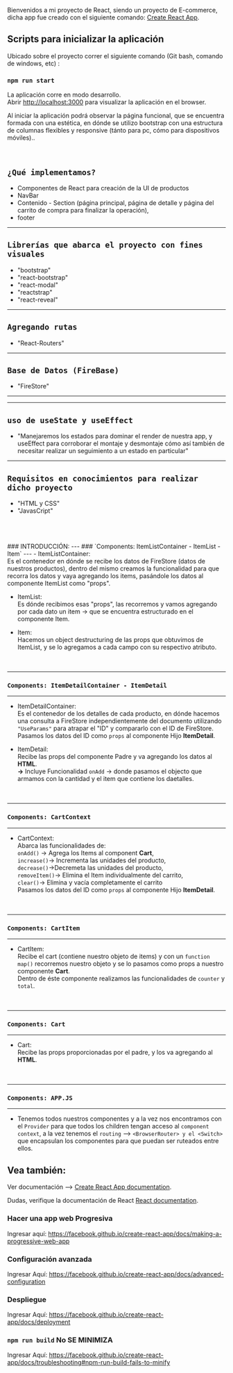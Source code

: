 Bienvenidos a mi proyecto de React, siendo un proyecto de E-commerce, dicha app fue creado con el siguiente comando: [Create React App](https://github.com/facebook/create-react-app).

## Scripts para inicializar la aplicación

Ubicado sobre el proyecto correr el siguiente comando (Git bash, comando de windows, etc) :

### `npm run start`

La aplicación corre en modo desarrollo.<br />
Abrir [http://localhost:3000](http://localhost:3000) para visualizar la aplicación en el browser.


Al iniciar la aplicación podrá observar la página funcional, que se encuentra formada con una estética, en dónde se utilizo bootstrap con una estructura de columnas flexibles y responsive (tánto para pc, cómo para dispositivos móviles)..

<br />


`¿Qué implementamos?`
<br />
---
- Componentes de React para creación de la UI de productos<br> 
- NavBar<br /> 
- Contenido - Section (página principal, página de detalle y página del carrito de compra para finalizar la operación), <br/>
- footer

---
`Librerías que abarca el proyecto con fines visuales`
<br />
---
- "bootstrap"
- "react-bootstrap"
- "react-modal"
- "reactstrap"
- "react-reveal"
---

`Agregando rutas`
<br />
---
- "React-Routers"

---

`Base de Datos (FireBase)`
<br />
---
- "FireStore"

---
---

`uso de useState y useEffect`
<br />
---
- "Manejaremos los estados para dominar el render de nuestra app, y useEffect para corroborar el montaje y desmontaje cómo así también de necesitar realizar un seguimiento a un estado en particular"

---
`Requisitos en conocimientos para realizar dicho proyecto`
<br />
---
- "HTML y CSS"
- "JavasCript"
<br>
<br><br>
### INTRODUCCIÓN:
---
### `Components: ItemListContainer - ItemList - Item`
---
- ItemListContainer:<br> Es el contenedor en dónde se recibe los datos de FireStore (datos de nuestros productos), dentro del mismo creamos la funcionalidad para que recorra los datos y vaya agregando los items, pasándole los datos al componente ItemList como "props".<br />

- ItemList:<br> Es dónde recibimos esas "props", las recorremos y vamos agregando por cada dato un item -> que se encuentra estructurado en el componente Item.

- Item:<br> Hacemos un object destructuring de las props que obtuvimos de ItemList, y se lo agregamos a cada campo con su respectivo atributo.
<br><br><br>
---
### `Components: ItemDetailContainer - ItemDetail`
---
- ItemDetailContainer:<br> Es el contenedor de los detalles de cada producto, en dónde hacemos una consulta a FireStore independientemente del documento utilizando `"UseParams"` para atrapar el "ID" y compararlo con el ID de FireStore.<br/>
Pasamos los datos del ID como `props` al componente Hijo **ItemDetail**.

- ItemDetail:<br> Recibe las props del componente Padre y va agregando los datos al **HTML**.<br> **->** Incluye Funcionalidad `onAdd` -> donde pasamos el objecto que armamos con la cantidad y el item que contiene los daetalles.
<br><br><br>

---
### `Components: CartContext`
---
- CartContext:<br> Abarca las funcionalidades de:<br> `onAdd()` -> Agrega los Items al component **Cart**,<br> `increase()`-> Incrementa las unidades del producto,<br>`decrease()`->Decremeta las unidades del producto,<br>`removeItem()`-> Elimina el Item individualmente del carrito,<br>`clear()`-> Elimina y vacía completamente el carrito<br/>
Pasamos los datos del ID como `props` al componente Hijo **ItemDetail**.
<br><br><br>

---
### `Components: CartItem`
---
- CartItem:<br> Recibe el cart (contiene nuestro objeto de items) y con un `function map()` recorremos nuestro objeto y se lo pasamos como props a nuestro componente **Cart**.<br>
Dentro de éste componente realizamos las funcionalidades de `counter` y `total`.
<br><br><br>

---
### `Components: Cart`
---
- Cart:<br> Recibe las props proporcionadas por el padre, y los va agregando al **HTML**.
<br><br><br>
---
### `Components: APP.JS`
---
- Tenemos todos nuestros componentes y a la vez nos encontramos con el `Provider` para que todos los children tengan acceso al `component context`, a la vez tenemos el `routing` --> `<BrowserRouter> y el <Switch>` que encapsulan los componentes para que puedan ser ruteados entre ellos. 



## Vea también:
Ver documentación --> [Create React App documentation](https://facebook.github.io/create-react-app/docs/getting-started).

Dudas, verifique la documentación de React [React documentation](https://reactjs.org/).


### Hacer una app web Progresiva

Ingresar aquí: https://facebook.github.io/create-react-app/docs/making-a-progressive-web-app

### Configuración avanzada

Ingresar Aquí: https://facebook.github.io/create-react-app/docs/advanced-configuration

### Despliegue

Ingresar Aquí: https://facebook.github.io/create-react-app/docs/deployment

### `npm run build` No SE MINIMIZA

Ingresar Aquí: https://facebook.github.io/create-react-app/docs/troubleshooting#npm-run-build-fails-to-minify
